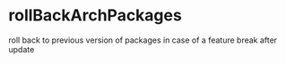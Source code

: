 # rollBackArchPackages
roll back to previous version of packages in case of a feature break after update
